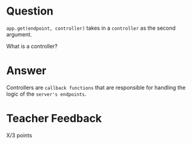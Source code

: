 <!-- @format -->

# Question

`app.get(endpoint, controller)` takes in a `controller` as the second argument.

What is a controller?

# Answer

Controllers are `callback functions` that are responsible for handling the logic of the `server's endpoints`.

# Teacher Feedback

X/3 points
